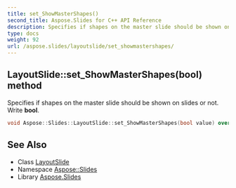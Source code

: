 ```yaml
---
title: set_ShowMasterShapes()
second_title: Aspose.Slides for C++ API Reference
description: Specifies if shapes on the master slide should be shown on slides or not. Write bool.
type: docs
weight: 92
url: /aspose.slides/layoutslide/set_showmastershapes/
---
```

## LayoutSlide::set_ShowMasterShapes(bool) method


Specifies if shapes on the master slide should be shown on slides or not. Write **bool**.

```cpp
void Aspose::Slides::LayoutSlide::set_ShowMasterShapes(bool value) override
```

## See Also

* Class [LayoutSlide](../)
* Namespace [Aspose::Slides](../../)
* Library [Aspose.Slides](../../../)